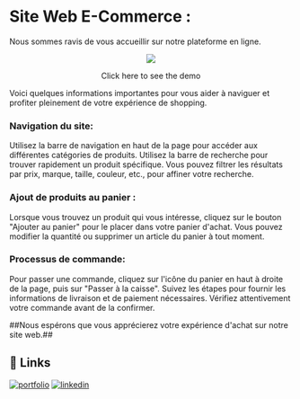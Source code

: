 # Site Web E-Commerce :

<p>
Nous sommes ravis de vous accueillir sur notre plateforme en ligne.
</p>
 
<div align="center" >

<img  src="https://github.com/FatimaEzzahraElAyadi/Site_Web_E-Commerce/blob/main/imgs/HomePage.png" >
<p>Click here to see the demo</p>
 
</a>

</div>
<p>
 Voici quelques informations importantes pour vous aider à naviguer et profiter pleinement de votre expérience de shopping.
</p>

### Navigation du site:
<p>
Utilisez la barre de navigation en haut de la page pour accéder aux différentes catégories de produits.
Utilisez la barre de recherche pour trouver rapidement un produit spécifique.
Vous pouvez filtrer les résultats par prix, marque, taille, couleur, etc., pour affiner votre recherche.
</p>

### Ajout de produits au panier :
<p>
Lorsque vous trouvez un produit qui vous intéresse, cliquez sur le bouton "Ajouter au panier" pour le placer dans votre panier d'achat.
Vous pouvez modifier la quantité ou supprimer un article du panier à tout moment.
</p>

### Processus de commande:
<p>
Pour passer une commande, cliquez sur l'icône du panier en haut à droite de la page, puis sur "Passer à la caisse".
Suivez les étapes pour fournir les informations de livraison et de paiement nécessaires.
Vérifiez attentivement votre commande avant de la confirmer.
</p>

##Nous espérons que vous apprécierez votre expérience d'achat sur notre site web.##

## 🔗 Links
[![portfolio](https://img.shields.io/badge/my_portfolio-000?style=for-the-badge&logo=ko-fi&logoColor=white)](https://github.com/FatimaEzzahraElAyadi/)
[![linkedin](https://img.shields.io/badge/linkedin-0A66C2?style=for-the-badge&logo=linkedin&logoColor=white)]([https://www.linkedin.com/in/ismail-harik-241b371b9](https://www.linkedin.com/in/fatima-ezzahra-el-ayadi-977bb5196/))
